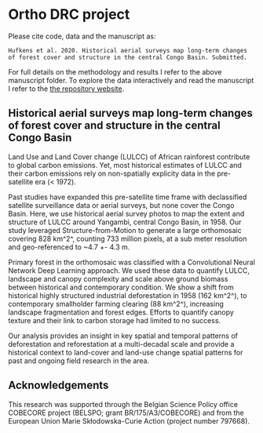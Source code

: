 # Ortho DRC project

Please cite code, data and the manuscript as:

`Hufkens et al. 2020. Historical aerial surveys map long-term changes of
forest cover and structure in the central Congo Basin. Submitted.`

For full details on the methodology and results I refer to the above manuscript folder. To explore the data interactively and read the manuscript I refer to the [the repository website](https://khufkens.github.io/orthodrc/).

## Historical aerial surveys map long-term changes of forest cover and structure in the central Congo Basin

Land Use and Land Cover change (LULCC) of African rainforest contribute to global carbon emissions. Yet, most historical estimates of LULCC and their carbon emissions rely on non-spatially explicity data in the pre-satellite era (< 1972).

Past studies have expanded this pre-satellite time frame with declassified satellite surveillance data or aerial surveys, but none cover the Congo Basin. Here, we use historical aerial survey photos to map the extent and structure of LULCC around Yangambi, central Congo Basin, in 1958. Our study leveraged Structure-from-Motion to generate a large orthomosaic covering 828 km^2^, counting 733 million pixels, at a sub meter resolution and geo-referenced to ~4.7 +- 4.3 m. 

Primary forest in the orthomosaic was classified with a Convolutional Neural Network Deep Learning approach. We used these data to quantify LULCC, landscape and canopy complexity and scale above ground biomass between historical and contemporary condition. We show a shift from historical highly structured industrial deforestation in 1958 (162 km^2^), to contemporary smallholder farming clearing (88 km^2^), increasing landscape fragmentation and forest edges. Efforts to quantify canopy texture and their link to carbon storage had limited to no success. 

Our analysis provides an insight in key spatial and temporal patterns of deforestation and reforestation at a multi-decadal scale and provide a historical context to land-cover and land-use change spatial patterns for past and ongoing field research in the area.

## Acknowledgements

This research was supported through the Belgian Science Policy office COBECORE project (BELSPO; grant BR/175/A3/COBECORE) and from the European Union Marie Skłodowska-Curie Action (project number 797668).
